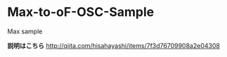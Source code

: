 # Max-to-oF-OSC-Sample
Max sample

**説明はこちら**
http://qiita.com/hisahayashi/items/7f3d76709908a2e04308
